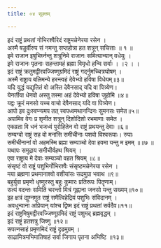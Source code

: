 ```yaml
---
title: ०४ सूक्तम्

---
```

इदं राष्ट्रं प्रथतां गोभिरश्वैरिदं राष्ट्रमन्नेनेरया रसेन ।  
अस्मै षडुर्वीरुप सं नमन्तु सप्तहोत्रा हत शत्रून् सचित्ताः ॥ १ ॥  
इमे राजान इषुभिर्घ्नन्तु शत्रूनिमे राजानः समित्यान्यान् वधेयुः ।  
इमे राजानः पृतनाः सहन्तामहं ब्रह्मा विमृधो हन्मि सर्वाः । ।२ । ।  
इदं राष्ट्रं क्रतुमद्वीरवज्जिष्णुग्रमिदं राष्ट्रं गर्द्नुमच्चित्रघोषम् ।  
अस्मै राष्ट्राय बलिमन्ये हरन्त्वहं देवेभ्यो हविषा विधेयम्॥३॥  
यदि युद्धं यद्यृतितं वो अस्ति देवैनसाद् यदि वा पित्र्येण।  
येनर्तीया धेनवो अस्तु तस्मा अहं देवेभ्यो हविषा जुहोमि ॥४॥  
यद्वः क्रूरं मनसो यच्च वाचो देवैनसाद् यदि वा पित्र्येण।  
आपो इव दुःस्वप्न्यमप तत् स्वपध्वमथानन्दिनः सुमनसः समेत॥५॥  
अपामिव वेगः प्र शृणीत शत्रून् दिशोदिशो रभमाणाः समेत ।  
एकव्रता वि धनं भजध्वं पुरोहितेन वो राष्ट्रं प्रथयन्तु देवाः ॥६॥  
सम्यग्वो राष्ट्रं सह वो मनांसि समीचीनाः पशवो विश्वरूपाः। रुपाः  
समीचीनानां वो अहमस्मि ब्रह्मा सम्यञ्चो देवा हवमा यन्तु म इमम् ॥॥७ ॥  
यथापः समुद्राय समीचीर्वहथ श्रियम् ।  
एवा राष्ट्राय मे देवाः सम्यञ्चो वहत श्रियम् ॥८॥  
संसृष्टं वो राष्ट्रं पशुभिर्गोभिरश्वैः संसृष्टमन्नेनेरया रसेन ।  
मया ब्रह्मणा प्रथमानाश्वो वशीयांसः सदमुग्रा भवाथ ॥९॥  
बहुर्युवा प्रमृणो धृष्णुरस्तु बहुः कुमारः प्रतिरूपः पितॄणाम्।  
सत्यं वदन्तः समितिं चरन्तो मित्रं गृह्णाना जनसो यन्तु सख्यम्॥१०॥  
इह क्षत्रं द्युम्नमुत राष्ट्रं समैत्विहेद्रियं पशुभिः संविदानम् ।  
अवधुन्वाना अप्रियान् यांश्च द्विष्म इदं राष्ट्रं प्रथतां सर्वदैव॥११॥  
इदं राष्ट्रमिषुमद्वीरवज्जिष्णूग्रमिदं राष्ट्रं पशुमद् ब्रह्मवृद्धम् ।  
इदं राष्ट्रं हतशत्रु जिष्णु ॥१२॥  
सपत्नसाहं प्रमृणमिदं राष्ट्रं दृढमुग्रम् ।  
साढामित्रमभिमातिषाहं सर्वा जिगाय पृतना अभिष्टि ॥१३॥  
  
